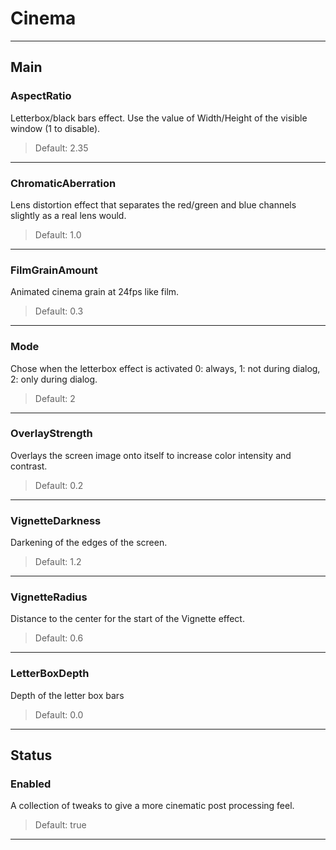# Cinema

---

## Main

### AspectRatio

Letterbox/black bars effect. Use the value of Width/Height of the visible window (1 to disable).

>Default: 2.35

---

### ChromaticAberration

Lens distortion effect that separates the red/green and blue channels slightly as a real lens would.

>Default: 1.0

---

### FilmGrainAmount

Animated cinema grain at 24fps like film.

>Default: 0.3

---

### Mode

Chose when the letterbox effect is activated 0: always, 1: not during dialog, 2: only during dialog.

>Default: 2

---

### OverlayStrength

Overlays the screen image onto itself to increase color intensity and contrast.

>Default: 0.2

---

### VignetteDarkness

Darkening of the edges of the screen.

>Default: 1.2

---

### VignetteRadius

Distance to the center for the start of the Vignette effect.

>Default: 0.6

---

### LetterBoxDepth

Depth of the letter box bars

>Default: 0.0

---

## Status

### Enabled

A collection of tweaks to give a more cinematic post processing feel.

>Default: true

---
